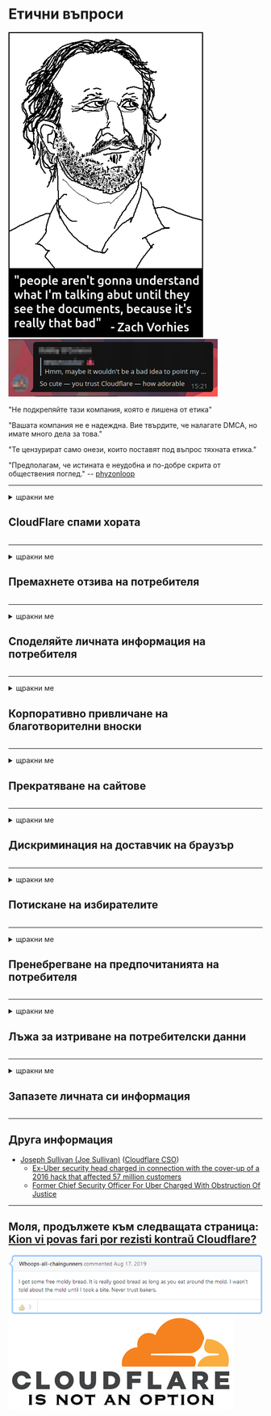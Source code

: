 # Етични въпроси

![](../image/itsreallythatbad.jpg)
![](../image/telegram/c81238387627b4bfd3dcd60f56d41626.jpg)

"Не подкрепяйте тази компания, която е лишена от етика"

"Вашата компания не е надеждна. Вие твърдите, че налагате DMCA, но имате много дела за това."

"Те цензурират само онези, които поставят под въпрос тяхната етика."

"Предполагам, че истината е неудобна и по-добре скрита от обществения поглед."  -- [phyzonloop](https://twitter.com/phyzonloop)


---


<details>
<summary>щракни ме

## CloudFlare спами хората
</summary>


Cloudflare изпраща спам имейли до потребители, които не са Cloudflare.

- Изпращайте имейли само до абонати, които са се включили
- Когато потребителят каже „стоп“, спрете да изпращате имейли

Това е толкова просто. Но Cloudflare не се интересува.
Cloudflare каза, че използването на тяхната услуга може да спре всички спамъри или нападатели.
Как можем да спрем Cloudflare, без да активираме Cloudflare?


| 🖼 | 🖼 |
| --- | --- |
| ![](../image/cfspam01.jpg) | ![](../image/cfspam03.jpg) |
| ![](../image/cfspam02.jpg) | ![](../image/cfspambrittany.jpg)<br>![](../image/cfspamtwtr.jpg) |

</details>

---

<details>
<summary>щракни ме

## Премахнете отзива на потребителя
</summary>


Отрицателни отзиви на цензурата на Cloudflare.
Ако публикувате текст против Cloudflare в Twitter, имате шанс да получите отговор от служител на Cloudflare със съобщение „Не, не е“.
Ако публикувате отрицателен отзив на който и да е сайт за отзиви, те ще се опитат да го цензурират.


| 🖼 | 🖼 |
| --- | --- |
| ![](../image/cfcenrev_01.jpg)<br>![](../image/cfcenrev_02.jpg) | ![](../image/cfcenrev_03.jpg) |

</details>

---

<details>
<summary>щракни ме

## Споделяйте личната информация на потребителя
</summary>


Cloudflare има огромен проблем с тормоза.
Cloudflare споделя лична информация на тези, които се оплакват от хоствани сайтове.
Понякога те искат да предоставите истинската си лична карта.
Ако не искате да ви тормозят, нападат, бият или убиват, по-добре стойте далеч от Cloudflared уебсайтове.


| 🖼 | 🖼 |
| --- | --- |
| ![](../image/cfdox_what.jpg) | ![](../image/cfdox_swat.jpg) |
| ![](../image/cfdox_kill.jpg) | ![](../image/cfdox_threat.jpg) |
| ![](../image/cfdox_dox.jpg) | ![](../image/cfdox_ex1.jpg)<br>![](../image/cfdox_ex2.jpg) |

</details>

---

<details>
<summary>щракни ме

## Корпоративно привличане на благотворителни вноски
</summary>


CloudFlare иска благотворителни вноски.
Доста ужасяващо е, че американска корпорация би поискала благотворителност заедно с организации с нестопанска цел, които имат добри каузи.
Ако обичате да блокирате хора или да губите време на други хора, може да поискате да поръчате някои пици за служители на Cloudflare.


![](../image/cfdonate.jpg)

</details>

---

<details>
<summary>щракни ме

## Прекратяване на сайтове
</summary>


Какво ще направите, ако сайтът ви изпадне внезапно?
Има съобщения, че Cloudflare изтрива конфигурацията на потребителя или спира услугата без предупреждение, безшумно.
Предлагаме ви да намерите по-добър доставчик.

![](../image/cftmnt.jpg)

</details>

---

<details>
<summary>щракни ме

## Дискриминация на доставчик на браузър
</summary>


CloudFlare предоставя преференциално третиране на тези, които използват Firefox, като същевременно дава враждебно отношение към потребители на браузъри, които не са Tor-Tor.
Потребителите на Tor, които с право отказват да изпълнят несвободен javascript, също получават враждебно отношение.
Това неравенство в достъпа е злоупотреба с неутралитет на мрежата и злоупотреба с власт.

![](../image/browdifftbcx.gif)

- Вляво: Tor Browser, вдясно: Chrome. Същият IP адрес.

![](../image/browserdiff.jpg)

- Вляво: Tor Browser Javascript деактивиран, бисквитка активирана
- Вдясно: Chrome Javascript е активиран, „бисквитките“ са деактивирани

![](../image/cfsiryoublocked.jpg)

- QuteBrowser (незначителен браузър) без Tor (Clearnet IP)

![](../image/lynx_cloudflare.gif)

- Lynx


| ***Браузър*** | ***Лечение на достъп*** |
| --- | --- |
| Tor Browser (Javascript е активиран) | достъпът е разрешен |
| Firefox (Javascript е активиран) | достъпът е влошен |
| Chromium (Javascript е активиран) | достъпът е влошен |
| Chromium or Firefox (Javascript е деактивиран) | отказан достъп |
| Chromium or Firefox (Бисквитката е деактивирана) | отказан достъп |
| QuteBrowser | отказан достъп |
| lynx | отказан достъп |
| w3m | отказан достъп |
| wget | отказан достъп |


Защо да не използвате аудио бутона, за да решите лесно предизвикателство?

Да, има аудио бутон, но той винаги не работи над Tor.
Ще получите това съобщение, когато щракнете върху него:

```
Опитайте отново по-късно
Вашият компютър или мрежа може да изпраща автоматизирани заявки.
За да защитим нашите потребители, не можем да обработим заявката ви в момента.
За повече подробности посетете нашата помощна страница
```

</details>

---

<details>
<summary>щракни ме

## Потискане на избирателите
</summary>


Избирателите в щатите на САЩ се регистрират, за да гласуват в крайна сметка чрез уебсайта на държавния секретар в щата на пребиваване.
Контролираните от републиканците кабинети на държавния секретар участват в потискането на гласоподавателите чрез прокси чрез уебсайта на държавния секретар чрез Cloudflare.
Враждебното отношение на Cloudflare към потребителите на Tor, позицията му на MITM като централизиран глобален пункт за наблюдение и като цяло пагубната му роля кара потенциалните избиратели да не желаят да се регистрират.
Особено либералите са склонни да възприемат неприкосновеността на личния живот.
Формулярите за регистрация на гласоподаватели събират чувствителна информация за политическите наклонности на избирателя, личния му физически адрес, социалноосигурителния номер и датата на раждане.
Повечето държави правят публично достъпна само част от тази информация, но Cloudflare вижда цялата тази информация, когато някой се регистрира за гласуване.

Имайте предвид, че регистрацията на хартиен носител не заобикаля Cloudflare, тъй като служителите на държавния секретар за въвеждане на данни вероятно ще използват уебсайта на Cloudflare за въвеждане на данните.

| 🖼 | 🖼 |
| --- | --- |
| ![](../image/cfvotm_01.jpg) | ![](../image/cfvotm_02.jpg) |

- Change.org е известен уебсайт за събиране на гласове и предприемане на действия.
“хората навсякъде започват кампании, мобилизират поддръжници и работят с лицата, вземащи решения, за да намерят решения.”
За съжаление много хора изобщо не могат да гледат change.org поради агресивния филтър на Cloudflare.
Те са блокирани да подпишат петицията, като по този начин ги изключват от демократичен процес.
Използването на друга платформа, която не е облачна, като OpenPetition, помага за отстраняването на проблема.

| 🖼 | 🖼 |
| --- | --- |
| ![](../image/changeorgasn.jpg) | ![](../image/changeorgtor.jpg) |

- „Атинският проект“ на Cloudflare предлага безплатна защита на ниво предприятие на уебсайтове за държавни и местни избори.
Те казаха, че "техните избиратели имат достъп до информация за изборите и регистрация на гласоподаватели", но това е лъжа, защото много хора изобщо не могат да сърфират в сайта.

</details>

---

<details>
<summary>щракни ме

## Пренебрегване на предпочитанията на потребителя
</summary>


Ако се откажете от нещо, очаквате да не получавате имейл за това.
Cloudflare игнорира предпочитанията на потребителя и споделя данни с корпорации на трети страни без съгласието на клиента.
Ако използвате безплатния им план, те понякога ви изпращат имейл с молба да закупите месечен абонамент.

![](../image/cfviopl_tp.jpg)

</details>

---

<details>
<summary>щракни ме

## Лъжа за изтриване на потребителски данни
</summary>


Според блога на този бивш клиент на Cloudflare, Cloudflare лъже за изтриване на акаунти.
В днешно време много компании пазят вашите данни, след като сте затворили или премахнали акаунта си.
Повечето добри компании споменават за това в своята политика за поверителност.
Cloudflare? Не.

```
2019-08-05 CloudFlare ми изпрати потвърждение, че са ми премахнали акаунта.
2019-10-02 Получих имейл от CloudFlare „защото съм клиент“
```

Cloudflare не знаеше за думата „премахване“.
Ако наистина е премахнат, защо този бивш клиент получи имейл?
Той също така спомена, че в политиката за поверителност на Cloudflare не се споменава за това.

```
В новата им политика за поверителност не се споменава за запазване на данни за една година.
```

![](../image/cfviopl_notdel.jpg)

Как можете да се доверите на Cloudflare, ако тяхната политика за поверителност е ЛЪЖА?

- [Измина повече от година, откакто анулирах акаунта си в Cloudflare](https://shkspr.mobi/blog/2020/09/dont-trust-cloudflare-with-your-personal-data/)

</details>

---

<details>
<summary>щракни ме

## Запазете личната си информация
</summary>


Изтриването на акаунта в Cloudflare е трудно.

```
Изпратете билет за поддръжка, като използвате категорията „Акаунт“,
и поискайте изтриване на акаунт в тялото на съобщението.
Не трябва да имате домейни или кредитни карти, прикрепени към вашия акаунт, преди да поискате изтриване.
```

Ще получите това имейл за потвърждение.

![](../image/cf_deleteandkeep.jpg)

„Започнахме да обработваме вашето искане за изтриване“, но „Ще продължим да съхраняваме вашата лична информация“.

Можете ли да се "доверите" на това?


- Как да анулирам вашия акаунт в Cloudflare

1. Влезте в своето табло за управление на Cloudflare.
2. Изтрийте всички зони (домейни) от таблото си за управление.
3. Щракнете върху връзката за поддръжка.
4. Изпратете нов билет. Кажете им, че искате да закриете акаунта си.
5. Изчакайте няколко дни.
6. Персоналът на Cloudflare ще поиска вашето потвърждение и причината, поради която сте решили да напуснете Cloudflare.
7. Изпратете отговор отново.
8. Изчакайте няколко дни.
9. Ще получите съобщение: Успешно изтрихме вашия акаунт


</details>

---

## Друга информация

- [Joseph Sullivan (Joe Sullivan)](../cloudflare_inc/cloudflare_members.md) ([Cloudflare CSO](https://twitter.com/eastdakota/status/1296522269313785862))
  - [Ex-Uber security head charged in connection with the cover-up of a 2016 hack that affected 57 million customers](https://www.businessinsider.com/uber-data-hack-security-head-joe-sullivan-charged-cover-up-2020-8)
  - [Former Chief Security Officer For Uber Charged With Obstruction Of Justice](https://www.justice.gov/usao-ndca/pr/former-chief-security-officer-uber-charged-obstruction-justice)


---


## Моля, продължете към следващата страница:   [Kion vi povas fari por rezisti kontraŭ Cloudflare?](bg.action.md)

![](../image/freemoldybread.jpg)
![](../image/cfisnotanoption.jpg)
